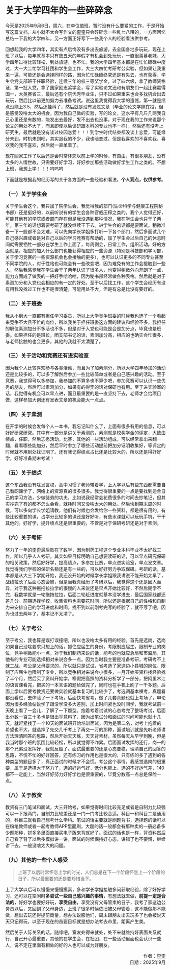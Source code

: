 # 关于大学四年的一些碎碎念

今天是2025年9月6日，周六，在单位值班，暂时没有什么要紧的工作，于是开始写这篇文档，从小就不太会写作文的歪歪只会碎碎念一些乱七八糟的，一方面回忆总结一下我的大学四年，另一方面正好写下一些我个人的经验看法供参考。

回想起我的大学四年，其实有点后悔没有多出去旅游，去全国各地多玩玩，现在上班了以后，每年就基本只有放五天的年假才有机会到处玩玩，一直很羡慕老妹，大学四年过得比较轻松，到处旅游，也不忙。我的大学四年基本都是在忙忙碌碌中度过，大一大二忙学习社团和学生会工作，大三大四忙考研考公实验，但如果让我重来一遍，可能还是会选择同样的路，因为忙忙碌碌终究还是有失去，也有获得，学生会党支部班干任职经验，连续三年的校三等奖学金，过了四六级，拿了教师资格证，第一批入党，拿了国家励志奖学金，写了实验论文还和有朋友们一起比赛赢得国一，大英赛省三，最后还有个院优秀毕业生，只不过如果重来也会多找机会出去玩玩，然后比以前更加努力去准备考试。说这里我觉得我大学的遗憾，第一就是绩点没能上3.5，然后还挂科了，然后就是没有发过文章（毕业的论文学妹在投，但是感觉没啥太大的机会，因为我自己做的实验，写的论文，这水平有几斤几两我自己心里还是有数的，能发出去最好，发不出去也没事，对于现在我的工作来说那个论文的用处不大了，而且即使以后读研跟本科的专业也不一样），然后还有没考上研究生，最后就是没有谈过校园恋爱！！！到学生时代结束都没谈上恋爱，可能缘分未到，时机未到吧，其实追我的不少，我也暗恋过，但是我喜欢的不喜欢我，喜欢我的我不喜欢，然后就一直单着了。 

现在回家工作了以后还是会时常怀恋以前上学的时候，有自由，有很多朋友，没有太多的人情世故，只需要好好学习，好好参加那些活动做好学生工作之类的。不想上班，我想上学！！！呜呜呜  

下面就是根据我的经历写的关于各方面的一些经验和看法，**个人观点，仅供参考**。  

### （一）关于学生会
关于学生会这个，我只加了院学生会，我觉得我的部门(生命科学与健康工程院秘书部）还是挺好的，以前听说有的学生会各种官威压榨之类的，我个人觉得还好，可能其他有的学院或者部门存在但是我没遇到那种情况，我在学生会也只干了两年，第三年的话想着要考研了就没继续干下去。进学生会的话都是要面试，稍微准备一下一般都不会太难，可以先向学长学姐多打听一下各个部门，然后多面试几个自己感兴趣或者是对自己以后的学习竞赛有帮助的，加了学生会以后自己的休息时间就需要牺牲一部分在学生工作上面了，每周例会，日常工作，组织活动。好的方面就是，相应的加入什么部门也能获得相应的一些资源（特别是科技部和学习部，关于学习竞赛的一些资源机会也会接触的更多），也可以认识更多的不同专业甚至不同学院的人，对于性格也可能会有一些改变吧，因为难免有的工作会接触到一些人，然后我感觉我在学生会干了两年认识了很多人，也变得稍微外向开朗了一点，能力方面成了做表的一把好手哈哈哈，因为秘书部经常做各种表格。然后就是对于素测加分和入党也会相应的有一定的好处。至于以后找工作，这个学生会经历有没有用我没找过工作也不是很清楚，可能用处不大，但是有总是比没有要好的。
### （二）关于班委
我从小到大一直都有担任学习委员，所以上大学竞争班委的时候我也选了一个看起来竞争不大且不忙的岗位，所以我关于担任班委这方面的建议和经验不多，我担任的职位素测加分不多活也不多，但是对于入党也可能是会是加分点，毕竟也是班委。如果担任的是班长，团支部书记的话，素测加分高，相应的也确实会忙很多，与老师接触的也会更多，其他的我就不太清楚了。
### （三）关于活动和竞赛还有进实验室
因为我个人比较喜欢参与各类活动，而且为了加素测分，所以大学四年参加的活动还是比较多的，可以多了解然后参加一些比较简单或者是自己感兴趣的活动。至于竞赛，我觉得可以多参加，我参加的不算多也不算少吧，参加竞赛可以认识一些优秀的朋友，然后可以素测加分，如果有的得奖的话对保研也有用。至于进实验室的话，我觉得有机会可以早点进，而且最重要的是一直坚持下去，老师才会给项目做，这样参加大创还有发表文章的机会能大一点点。
### （四）关于素测
在开学的时候会发每个人一本书，我忘记叫什么了，上面有很多有用的信息，可以好好研究研究。其中有一部分是讲关于素测的，素测就是校奖学金的评定，大致由绩点，任职，然后志愿活动，比赛，其他的一些活动组成，可以经常拿出来翻一翻，看看哪些能加分，然后平时参加了哪些活动提前把加分证明收集好，等评定的时候就不用到处找证明了。还有我记得绩点占比还是比较大的，所以还是得好好学，好好准备期末考试！
### （五）关于绩点
这个东西我没有啥发言权，高中习惯了老师带着学，上大学以后有些东西都需要自己看网课学了，网络上的资源真的很多很多。我觉得很重要的一点是要找到适合自己的学习方法，少做徒劳的功夫，比如说我经常会花费很多的时间去抄笔记，但其实抄完了有的都不怎么会看，就耗时间又没啥太大的用处。然后快到期末周的时候，可以多向学长学姐请教，他们有时候也会发给你一些资料，都是很有用的。有些比较重要的课，占学分比较多的课还是好好听，有些水课就可以玩玩手机，干干其他的。好好学，提升绩点还是很重要的，不管是对于保研考研还是对于素测。
### （六）关于考研
努力了一年的歪歪最后败在了数学，因为制药工程这个专业本科毕业不太好找工作，所以几乎人人考研。其实如果目标明确自己想要读研的话，可以早点研究保研的相关政策，然后好好学，提高绩点，多参加比赛，早点进实验室，早点发文章。我觉得我们学校的保研名额还是有一些的，可以好好努力争取保研。考研的话，基本都是从大三下学期开始，我还没开始的时候学长学姐跟我讲说不能开始太早了，战线拉长了后面心态会崩，但是当我真经历了考研以后，我觉得这个还是因人而异，对于我这种拖拖拉拉学的很慢的人来说还是早点开始比较好，不然后期学不完，我数学就是一轮拖拖拉拉，后面二轮赶进度就基本没学进去，最后国家线都还差几分。前期选择学校，收集资料也需要花时间，所以还是根据自己的性格和自制力来安排自己的学习进度和时间。找不到以前刚考完写的经验了，就不写了吧，因为也过去两年了，基本记不太清了。
### （七）关于考公
至于考公，我也算是误打误撞吧，所以也没啥太多有用的经验。首先是选岗，选岗如果自己没啥要求只想上的话，抓住应届生的身份，考限制应届生，限制专业的岗位，竞争稍微能小一点，对于我们制药来说的话，能考的也就应急局和市监局，其他有的专业可能选择相对来说会多一点。因为当时我主要是准备考研，考研考不上就二战，考公是父母要求的，所以就只是试试，省考选了家这边小县城的岗位，限制了应届生也限制了专业，所以竞争相对来说会小很多，一月开始买资料找经验找了半个月，然后买了资料开始学，寒假把高照的资料分析学了一部分，把阿里木江的语言课看完，把买的一本言语的题给做完了，同时也在手机上刷了一千多题。后面上学以后要考教资还要做实验就基本复习的比较少了，考选调基本裸考，真题看都没看过，去体验了一下考场，后面快考省考，做了几套真题也就上考场了，申论因为很多经验帖说学了跟没学没多大差别，加上时间紧也没时间学，我就考试前一天晚上看了一会儿，了解了一下题型。抱着考着试试的心态考完了整场考试，后面出分数一百三十多也是很出乎意料了，因为出笔试分和面试的时间可能也就十几天，就赶紧找了一个10天的面试班开始培训面试，因为是第二名，对考上抱着的希望也不大，就选择了先交几千考上了再交一万的那种，面试培训就是先听老师讲方法理清回答的思路，然后开始天天练，天天背素材，虽然每天从早学到晚，但是我当时那个班的氛围比较轻松，所以就觉得不咋累。后面面试发挥的还行，岗一的那个兄弟没发挥好，我就反超了。面试最重要的还是心态要稳，理清自己的回答的思路，不慌不忙的好好回答，还有练习的作用也是很大的，只有练的多了遇到的各种类型的题目多了，真正面试的时候才不会慌。考公这个事情，我感觉选岗的很重要，属于是选择大于努力了，选的好运气好，低分也能上，选的不好运气差，140都不一定能上，当然好好努力好好学也是很重要的，毕竟分数高一点总是保险一点。
### （八）关于教资
教资有三门笔试和面试，大三开始考，如果觉得时间比较充足或者是自制力比较强可以一下报两门，自制力比较差还是一门一门考比较合适。科目一和科目二是通用的，科目三就看自己想考什么学科。笔试的话主要就是刷题背书，选择题的话可以在粉笔教师或者一起考教师APP里面刷，大题的话一般都会有那种卖的一册必备多少题那种，拼多多里面直接买电子版来背就好了。面试的话也是一样，背资料然后自己看了背了以后多模拟讲一讲，面试的时候保持好心态，讲错了也不要慌，继续讲下去，一般没啥太大的问题。
### （九）其他的一些个人感受
>上班了以后时常怀恋上学的时光，人们总是在下一个阶段怀恋上一个阶段的日子，所以最重要的还是要珍惜当下。
  
上了大学以后可以慢慢来慢慢摸索，多和学长学姐接触多问获取经验，除了好好学习，还可以在空闲时**多尝试一些自己感兴趣的事情**，有想法就去做，**前提一定是合法的**，好好学也要好好玩，**享受自由**，享受没有父母管束的日子，我考了家这边公务员以后，又回到了父母身边，上班了很多时候依旧被父母管着，这不能做那不能做，想出去玩还得提前商量，想办法说服他们，周末跟朋友出去玩多了也会被说天天只记得玩，以至于现在的首要目标就是想办法考去市里，距离产生美。

然后关于人际关系的话，随缘吧，室友处得来就处，处不来就维持好表面关系就行，自己开心最重要，其他的在学生会，在社团，在一些活动里面也会认识一些人，说不定在里面有相处的好的人也可以成为好朋友。

<div style="text-align:right">作者：歪歪</div>
<div style="text-align:right">日期：2025年9月</div>